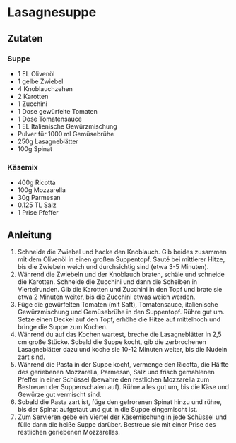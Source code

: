 # Lasagnesuppe
## Zutaten
### Suppe
- 1 EL Olivenöl
- 1 gelbe Zwiebel
- 4 Knoblauchzehen
- 2 Karotten
- 1 Zucchini
- 1 Dose gewürfelte Tomaten
- 1 Dose Tomatensauce
- 1 EL Italienische Gewürzmischung
- Pulver für 1000 ml Gemüsebrühe
- 250g Lasagneblätter
- 100g Spinat

### Käsemix
- 400g Ricotta
- 100g Mozzarella
- 30g Parmesan
- 0.125 TL Salz
- 1 Prise Pfeffer

## Anleitung
1. Schneide die Zwiebel und hacke den Knoblauch. Gib beides zusammen mit dem Olivenöl in einen großen Suppentopf. Sauté bei mittlerer Hitze, bis die Zwiebeln weich und durchsichtig sind (etwa 3-5 Minuten).
2. Während die Zwiebeln und der Knoblauch braten, schäle und schneide die Karotten. Schneide die Zucchini und dann die Scheiben in Viertelrunden. Gib die Karotten und Zucchini in den Topf und brate sie etwa 2 Minuten weiter, bis die Zucchini etwas weich werden.
3. Füge die gewürfelten Tomaten (mit Saft), Tomatensauce, italienische Gewürzmischung und Gemüsebrühe in den Suppentopf. Rühre gut um. Setze einen Deckel auf den Topf, erhöhe die Hitze auf mittelhoch und bringe die Suppe zum Kochen.
4. Während du auf das Kochen wartest, breche die Lasagneblätter in 2,5 cm große Stücke. Sobald die Suppe kocht, gib die zerbrochenen Lasagneblätter dazu und koche sie 10-12 Minuten weiter, bis die Nudeln zart sind.
5. Während die Pasta in der Suppe kocht, vermenge den Ricotta, die Hälfte des geriebenen Mozzarella, Parmesan, Salz und frisch gemahlenen Pfeffer in einer Schüssel (bewahre den restlichen Mozzarella zum Bestreuen der Suppenschalen auf). Rühre alles gut um, bis die Käse und Gewürze gut vermischt sind.
6. Sobald die Pasta zart ist, füge den gefrorenen Spinat hinzu und rühre, bis der Spinat aufgetaut und gut in die Suppe eingemischt ist.
7. Zum Servieren gebe ein Viertel der Käsemischung in jede Schüssel und fülle dann die heiße Suppe darüber. Bestreue sie mit einer Prise des restlichen geriebenen Mozzarellas.
